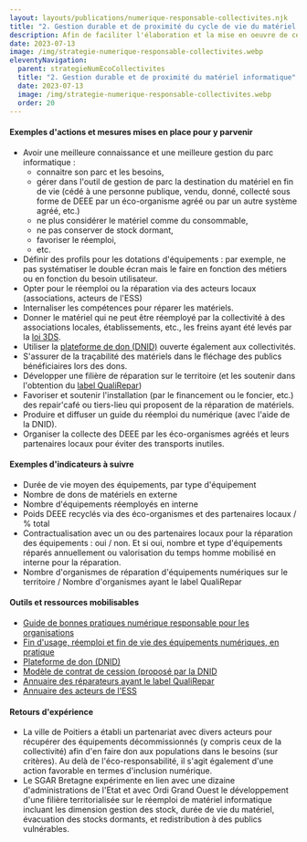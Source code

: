 ```yaml
---
layout: layouts/publications/numerique-responsable-collectivites.njk
title: "2. Gestion durable et de proximité du cycle de vie du matériel informatique"
description: Afin de faciliter l'élaboration et la mise en oeuvre de ces nouvelles obligation par les collectivités concernées, la Mission interministérielle numérique responsable a travaillé avec le réseau des Interconnectés, dans le cadre du programme Transformation numérique des territoires à une traduction opérationnelle des nouvelles obligations fixées par ce décret.
date: 2023-07-13
image: /img/strategie-numerique-responsable-collectivites.webp
eleventyNavigation:
  parent: strategieNumEcoCollectivites
  title: "2. Gestion durable et de proximité du matériel informatique"
  date: 2023-07-13
  image: /img/strategie-numerique-responsable-collectivites.webp
  order: 20
---
```


#### Exemples d'actions et mesures mises en place pour y parvenir

- Avoir une meilleure connaissance et une meilleure gestion du parc informatique :
    - connaitre son parc et les besoins,
    - gérer dans l'outil de gestion de parc la destination du matériel en fin de vie (cédé à une personne publique, vendu, donné, collecté sous forme de DEEE par un éco-organisme agréé ou par un autre système agréé, etc.)
    - ne plus considérer le matériel comme du consommable,
    - ne pas conserver de stock dormant,
    - favoriser le réemploi,
    - etc.
- Définir des profils pour les dotations d'équipements : par exemple, ne pas systématiser le double écran mais le faire en fonction des métiers ou en fonction du besoin utilisateur.
- Opter pour le réemploi ou la réparation via des acteurs locaux (associations, acteurs de l'ESS)
- Internaliser les compétences pour réparer les matériels.
- Donner le matériel qui ne peut être réemployé par la collectivité à des associations locales, établissements, etc., les freins ayant été levés par la [loi 3DS](https://ecoresponsable.numerique.gouv.fr/posts/loi3ds-dons-informatiques/).
- Utiliser la [plateforme de don (DNID)](https://dons.encheres-domaine.gouv.fr/) ouverte également aux collectivités.
- S'assurer de la traçabilité des matériels dans le fléchage des publics bénéficiaires lors des dons.
- Développer une filière de réparation sur le territoire (et les soutenir dans l'obtention du [label QualiRepar](https://www.label-qualirepar.fr/))
- Favoriser et soutenir l'installation (par le financement ou le foncier, etc.) des repair'café ou tiers-lieu qui proposent de la réparation de matériels.
- Produire et diffuser un guide du réemploi du numérique (avec l'aide de la DNID).
- Organiser la collecte des DEEE par les éco-organismes agréés et leurs partenaires locaux pour éviter des transports inutiles.

#### Exemples d'indicateurs à suivre

- Durée de vie moyen des équipements, par type d'équipement
- Nombre de dons de matériels en externe
- Nombre d'équipements réemployés en interne
- Poids DEEE recyclés via des éco-organismes et des partenaires locaux / % total
- Contractualisation avec un ou des partenaires locaux pour la réparation des équipements : oui / non. Et si oui, nombre et type d'équipements réparés annuellement ou valorisation du temps homme mobilisé en interne pour la réparation.
- Nombre d'organismes de réparation d'équipements numériques sur le territoire / Nombre d'organismes ayant le label QualiRepar

#### Outils et ressources mobilisables

- [Guide de bonnes pratiques numérique responsable pour les organisations](https://ecoresponsable.numerique.gouv.fr/publications/bonnes-pratiques/)
- [Fin d'usage, réemploi et fin de vie des équipements numériques, en pratique](https://ecoresponsable.numerique.gouv.fr/publications/fin-usage/)
- [Plateforme de don (DNID)](https://dons.encheres-domaine.gouv.fr/)
- [Modèle de contrat de cession (proposé par la DNID](https://dons.encheres-domaine.gouv.fr/documents-telechargeables)
- [Annuaire des réparateurs ayant le label QualiRepar](https://www.label-qualirepar.fr/annuaires/)
- [Annuaire des acteurs de l'ESS](https://carteco-ess.org/)

#### Retours d'expérience

- La ville de Poitiers a établi un partenariat avec divers acteurs pour récupérer des équipements décommissionnés (y compris ceux de la collectivité) afin d'en faire don aux populations dans le besoins (sur critères). Au delà de l'éco-responsabilité, il s'agit également d'une action favorable en termes d'inclusion numérique.
- Le SGAR Bretagne expérimente en lien avec une dizaine d'administrations de l'Etat et avec Ordi Grand Ouest le développement d'une filière territorialisée sur le réemploi de matériel informatique incluant les dimension gestion des stock, durée de vie du matériel, évacuation des stocks dormants, et redistribution à des publics vulnérables.
